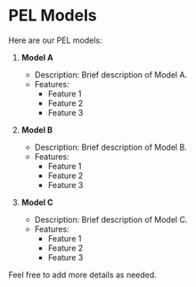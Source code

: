 # PEL Models

Here are our PEL models:

1. **Model A**
    - Description: Brief description of Model A.
    - Features:
      - Feature 1
      - Feature 2
      - Feature 3

2. **Model B**
    - Description: Brief description of Model B.
    - Features:
      - Feature 1
      - Feature 2
      - Feature 3

3. **Model C**
    - Description: Brief description of Model C.
    - Features:
      - Feature 1
      - Feature 2
      - Feature 3

Feel free to add more details as needed.